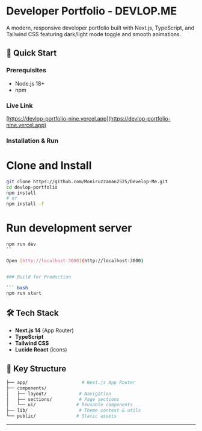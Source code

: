 # Developer Portfolio - DEVLOP.ME

A modern, responsive developer portfolio built with Next.js, TypeScript, and Tailwind CSS featuring dark/light mode toggle and smooth animations.

## 🚀 Quick Start

### Prerequisites
- Node.js 18+
- npm
### Live Link
[https://devlop-portfolio-nine.vercel.app](https://devlop-portfolio-nine.vercel.app)

### Installation & Run

# Clone and Install

``` bash
git clone https://github.com/Moniruzzaman2525/Develop-Me.git
cd devlop-portfolio
npm install
# or
npm install -f

```

# Run development server
``` bash
npm run dev
``

Open [http://localhost:3000](http://localhost:3000)


### Build for Production

``` bash
npm run start
```


## 🛠️ Tech Stack

- **Next.js 14** (App Router)
- **TypeScript**
- **Tailwind CSS**
- **Lucide React** (icons)

## 📁 Key Structure

``` bash
├── app/                    # Next.js App Router
├── components/
│   ├── layout/            # Navigation
│   ├── sections/          # Page sections
│   └── ui/               # Reusable components
├── lib/                   # Theme context & utils
└── public/               # Static assets
```

---

